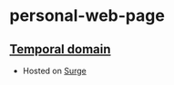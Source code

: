 # personal-web-page
## [Temporal domain](http://pastoral-bird2.surge.sh/)
- Hosted on [Surge](https://surge.sh/)
